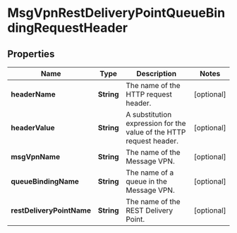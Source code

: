 
# MsgVpnRestDeliveryPointQueueBindingRequestHeader

## Properties
Name | Type | Description | Notes
------------ | ------------- | ------------- | -------------
**headerName** | **String** | The name of the HTTP request header. |  [optional]
**headerValue** | **String** | A substitution expression for the value of the HTTP request header. |  [optional]
**msgVpnName** | **String** | The name of the Message VPN. |  [optional]
**queueBindingName** | **String** | The name of a queue in the Message VPN. |  [optional]
**restDeliveryPointName** | **String** | The name of the REST Delivery Point. |  [optional]



